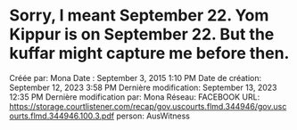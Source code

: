 # Sorry, I meant September 22. Yom Kippur is on September 22. But the kuffar might capture me before then.

Créée par: Mona
Date : September 3, 2015 1:10 PM
Date de création: September 12, 2023 3:58 PM
Dernière modification: September 13, 2023 12:35 PM
Dernière modification par: Mona
Réseau: FACEBOOK
URL: https://storage.courtlistener.com/recap/gov.uscourts.flmd.344946/gov.uscourts.flmd.344946.100.3.pdf
person: AusWitness